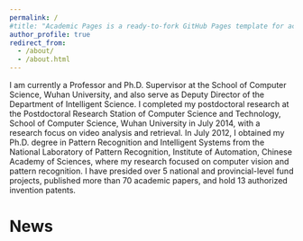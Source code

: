 ```yaml
---
permalink: /
#title: "Academic Pages is a ready-to-fork GitHub Pages template for academic personal websites"
author_profile: true
redirect_from: 
  - /about/
  - /about.html
---
```


I am currently a Professor and Ph.D. Supervisor at the School of Computer Science, Wuhan University, and also serve as Deputy Director of the Department of Intelligent Science. I completed my postdoctoral research at the Postdoctoral Research Station of Computer Science and Technology, School of Computer Science, Wuhan University in July 2014, with a research focus on video analysis and retrieval. In July 2012, I obtained my Ph.D. degree in Pattern Recognition and Intelligent Systems from the National Laboratory of Pattern Recognition, Institute of Automation, Chinese Academy of Sciences, where my research focused on computer vision and pattern recognition. I have presided over 5 national and provincial-level fund projects, published more than 70 academic papers, and hold 13 authorized invention patents.

News
==


